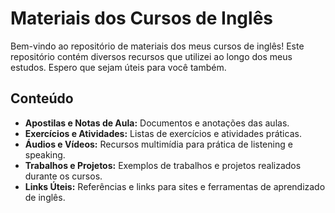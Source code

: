 # Materiais dos Cursos de Inglês

Bem-vindo ao repositório de materiais dos meus cursos de inglês! Este repositório contém diversos recursos que utilizei ao longo dos meus estudos. Espero que sejam úteis para você também.

## Conteúdo

- **Apostilas e Notas de Aula:** Documentos e anotações das aulas.
- **Exercícios e Atividades:** Listas de exercícios e atividades práticas.
- **Áudios e Vídeos:** Recursos multimídia para prática de listening e speaking.
- **Trabalhos e Projetos:** Exemplos de trabalhos e projetos realizados durante os cursos.
- **Links Úteis:** Referências e links para sites e ferramentas de aprendizado de inglês.
